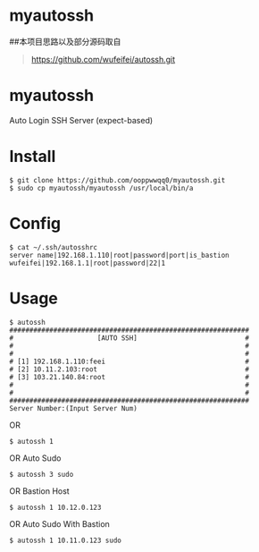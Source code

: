# myautossh

##本项目思路以及部分源码取自
> https://github.com/wufeifei/autossh.git


# myautossh
Auto Login SSH Server (expect-based)

# Install

```
$ git clone https://github.com/ooppwwqq0/myautossh.git
$ sudo cp myautossh/myautossh /usr/local/bin/a
```

# Config

```
$ cat ~/.ssh/autosshrc
server name|192.168.1.110|root|password|port|is_bastion
wufeifei|192.168.1.1|root|password|22|1
```

# Usage

```
$ autossh
############################################################
#                     [AUTO SSH]                           #
#                                                          #
#                                                          #
# [1] 192.168.1.110:feei                                   #
# [2] 10.11.2.103:root                                     #
# [3] 103.21.140.84:root                                   #
#                                                          #
#                                                          #
############################################################
Server Number:(Input Server Num)
```

OR

```
$ autossh 1
```

OR Auto Sudo

```
$ autossh 3 sudo
```

OR Bastion Host

```
$ autossh 1 10.12.0.123
```

OR Auto Sudo With Bastion

```
$ autossh 1 10.11.0.123 sudo
```
